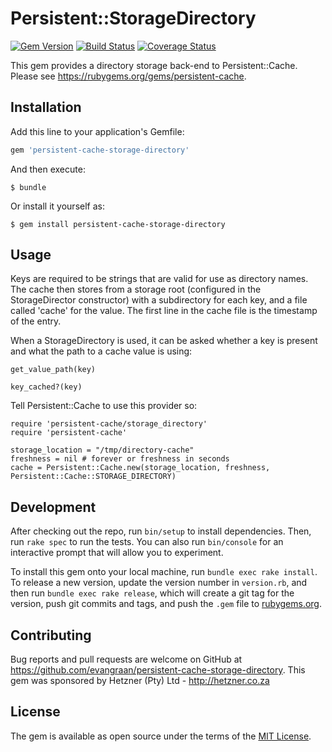 # Persistent::StorageDirectory

[![Gem Version](https://badge.fury.io/rb/persistent-cache-storage-directory.svg)](https://badge.fury.io/rb/persistent-cache-storage-directory)
[![Build Status](https://github.com/xneelo/persistent-cache-storage-directory/actions/workflows/test.yml/badge.svg?branch=master)](https://github.com/xneelo/persistent-cache-storage-directory/actions/workflows/test.yml)
[![Coverage Status](https://coveralls.io/repos/github/xneelo/persistent-cache-storage-directory/badge.svg?branch=master)](https://coveralls.io/github/xneelo/persistent-cache-storage-directory?branch=master)

This gem provides a directory storage back-end to Persistent::Cache. Please see https://rubygems.org/gems/persistent-cache.

## Installation

Add this line to your application's Gemfile:

```ruby
gem 'persistent-cache-storage-directory'
```

And then execute:

    $ bundle

Or install it yourself as:

    $ gem install persistent-cache-storage-directory

## Usage

Keys are required to be strings that are valid for use as directory names. The cache then stores from a storage root (configured in the StorageDirector constructor) with a subdirectory for each key, and a file called 'cache' for the value. The first line in the cache file is the timestamp of the entry.

When a StorageDirectory is used, it can be asked whether a key is present and what the path to a cache value is using:

    get_value_path(key)

    key_cached?(key)

Tell Persistent::Cache to use this provider so:

    require 'persistent-cache/storage_directory'
    require 'persistent-cache'

    storage_location = "/tmp/directory-cache"
    freshness = nil # forever or freshness in seconds
    cache = Persistent::Cache.new(storage_location, freshness, Persistent::Cache::STORAGE_DIRECTORY)

## Development

After checking out the repo, run `bin/setup` to install dependencies. Then, run `rake spec` to run the tests. You can also run `bin/console` for an interactive prompt that will allow you to experiment.

To install this gem onto your local machine, run `bundle exec rake install`. To release a new version, update the version number in `version.rb`, and then run `bundle exec rake release`, which will create a git tag for the version, push git commits and tags, and push the `.gem` file to [rubygems.org](https://rubygems.org).

## Contributing

Bug reports and pull requests are welcome on GitHub at https://github.com/evangraan/persistent-cache-storage-directory. This gem was sponsored by Hetzner (Pty) Ltd - http://hetzner.co.za

## License

The gem is available as open source under the terms of the [MIT License](http://opensource.org/licenses/MIT).

